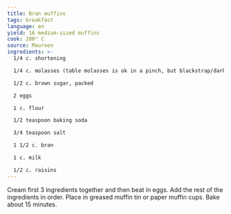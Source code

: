 ```yaml
---
title: Bran muffins
tags: breakfast
language: en
yield: 16 medium-sized muffins
cook: 200° C
source: Maureen
ingredients: >-
  1/4 c. shortening

  1/4 c. molasses (table molasses is ok in a pinch, but blackstrap/dark is much better)

  1/2 c. brown sugar, packed

  2 eggs

  1 c. flour

  1/2 teaspoon baking soda

  3/4 teaspoon salt

  1 1/2 c. bran

  1 c. milk

  1/2 c. raisins
---
```


Cream first 3 ingredients together and then beat in eggs. Add the rest of the ingredients in order. Place in greased muffin tin or paper muffin cups. Bake about 15 minutes.
